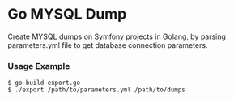 # Go MYSQL Dump
Create MYSQL dumps on Symfony projects in Golang, by parsing parameters.yml file to get database connection parameters.

### Usage Example
```console
$ go build export.go
$ ./export /path/to/parameters.yml /path/to/dumps
```
